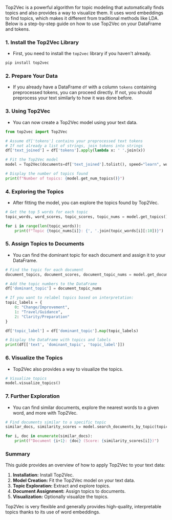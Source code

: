 Top2Vec is a powerful algorithm for topic modeling that automatically finds topics and also provides a way to visualize them. It uses word embeddings to find topics, which makes it different from traditional methods like LDA. Below is a step-by-step guide on how to use Top2Vec on your DataFrame and tokens.

### 1. **Install the Top2Vec Library**
   - First, you need to install the `top2vec` library if you haven't already.

   ```bash
   pip install top2vec
   ```

### 2. **Prepare Your Data**
   - If you already have a DataFrame `df` with a column `tokens` containing preprocessed tokens, you can proceed directly. If not, you should preprocess your text similarly to how it was done before.

### 3. **Using Top2Vec**
   - You can now create a Top2Vec model using your text data.

```python
from top2vec import Top2Vec

# Assume df['tokens'] contains your preprocessed text tokens
# If not already a list of strings, join tokens into strings
df['text_joined'] = df['tokens'].apply(lambda x: ' '.join(x))

# Fit the Top2Vec model
model = Top2Vec(documents=df['text_joined'].tolist(), speed="learn", workers=4)

# Display the number of topics found
print(f"Number of topics: {model.get_num_topics()}")
```

### 4. **Exploring the Topics**
   - After fitting the model, you can explore the topics found by Top2Vec.

```python
# Get the top 5 words for each topic
topic_words, word_scores, topic_scores, topic_nums = model.get_topics()

for i in range(len(topic_words)):
    print(f"Topic {topic_nums[i]}: {', '.join(topic_words[i][:10])}")
```

### 5. **Assign Topics to Documents**
   - You can find the dominant topic for each document and assign it to your DataFrame.

```python
# Find the topic for each document
document_topics, document_scores, document_topic_nums = model.get_documents_topics(df['text_joined'].tolist())

# Add the topic numbers to the DataFrame
df['dominant_topic'] = document_topic_nums

# If you want to relabel topics based on interpretation:
topic_labels = {
    0: "Change/Improvement",
    1: "Travel/Guidance",
    2: "Clarity/Preparation"
}

df['topic_label'] = df['dominant_topic'].map(topic_labels)

# Display the DataFrame with topics and labels
print(df[['text', 'dominant_topic', 'topic_label']])
```

### 6. **Visualize the Topics**
   - Top2Vec also provides a way to visualize the topics.

```python
# Visualize topics
model.visualize_topics()
```

### 7. **Further Exploration**
   - You can find similar documents, explore the nearest words to a given word, and more with Top2Vec.

```python
# Find documents similar to a specific topic
similar_docs, similarity_scores = model.search_documents_by_topic(topic_num=0, num_docs=5)

for i, doc in enumerate(similar_docs):
    print(f"Document {i+1}: {doc} (Score: {similarity_scores[i]})")
```

### Summary

This guide provides an overview of how to apply Top2Vec to your text data:

1. **Installation:** Install Top2Vec.
2. **Model Creation:** Fit the Top2Vec model on your text data.
3. **Topic Exploration:** Extract and explore topics.
4. **Document Assignment:** Assign topics to documents.
5. **Visualization:** Optionally visualize the topics.

Top2Vec is very flexible and generally provides high-quality, interpretable topics thanks to its use of word embeddings.
